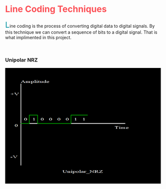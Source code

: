 <h1 style="color:#FC5258">Line Coding Techniques</h1>

<p><span style="font-size:25px; color:#0091A1">L</span>ine coding is the process of converting digital data to digital signals. By this technique we can convert a sequence of bits to a digital signal. That is what implimented in this project.</p>

</br>

<h3>Unipolar NRZ</h3>
<img src="./images/unipolarnrz.jpg"/>
